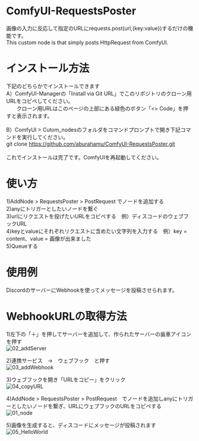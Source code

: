 # ComfyUI-RequestsPoster
画像の入力に反応して指定のURLにrequests.post(url,{key:value})するだけの機能です。<br>
This custom node is that simply posts HttpRequest from ComfyUI.<br>

# インストール方法
下記のどちらかでインストールできます<br>
A）ComfyUI-Managerの「Install via Git URL」でこのリポジトリのクローン用URLをコピペしてください。<br>
　　クローン用URLはこのページの上部にある緑色のボタン「<> Code」を押すと表示されます。<br>
<br>
B）ComfyUI > Cutom_nodesのフォルダをコマンドプロンプトで開き下記コマンドを実行してください。<br>
git clone https://github.com/aburahamu/ComfyUI-RequestsPoster.git<br>
<br>
これでインストールは完了です。ComfyUIを再起動してください。<br>

# 使い方
1)AddNode > RequestsPoster > PostRequest でノードを追加する<br>
2)anyにトリガーとしたいノードを繋ぐ<br>
3)urlにリクエストを投げたいURLをコピペする　例）ディスコードのウェブフックURL<br>
4)keyとvalueにそれぞれリクエストに含めたい文字列を入力する　例）key = content、value = 画像が出来ました<br>
5)Queueする<br>

# 使用例<br>
DiscordのサーバーにWebhookを使ってメッセージを投稿させられます。<br>

# WebhookURLの取得方法<br>
1)左下の「＋」を押してサーバーを追加して、作られたサーバーの歯車アイコンを押す<br>
![02_addServer](https://github.com/aburahamu/ComfyUI-RequestsPoster/assets/166828042/a9c2b8d9-0a21-4eeb-9409-6c5a82a3b9d4)

2)連携サービス　→　ウェブフック　と押す<br>
![03_addWebhook](https://github.com/aburahamu/ComfyUI-RequestsPoster/assets/166828042/89b17581-51ab-404a-9d94-2117c4ec25d6)

3)ウェブフックを開き「URLをコピー」をクリック<br>
![04_copyURL](https://github.com/aburahamu/ComfyUI-RequestsPoster/assets/166828042/c8ebcd28-7464-4ebb-ab0c-8d0f7b16a443)

4)AddNode > RequestsPoster > PostRequest　でノードを追加しanyにトリガーとしたいノードを繋ぎ、URLにウェブフックのURLをコピペする<br>
![01_node](https://github.com/aburahamu/ComfyUI-RequestsPoster/assets/166828042/36fb87ad-21a6-49ca-b145-d2e7f583b322)

5)画像を生成すると、ディスコードにメッセージが投稿されます<br>
![05_HelloWorld](https://github.com/aburahamu/ComfyUI-RequestsPoster/assets/166828042/058960e2-0983-4b8c-be35-ca5bd2aa7cb0)
